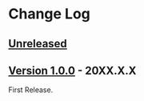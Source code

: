 # Change Log

## [Unreleased](https://github.com/colory-games/UEPlugin-AccessVariableByName/compare/v1.0.0...main)

## [Version 1.0.0](https://github.com/colory-games/UEPlugin-AccessVariableByName/compare/a704fff36a4017db8a5d2a9c4be539bf3e07b4ad...v1.0.0) - 20XX.X.X

First Release.
